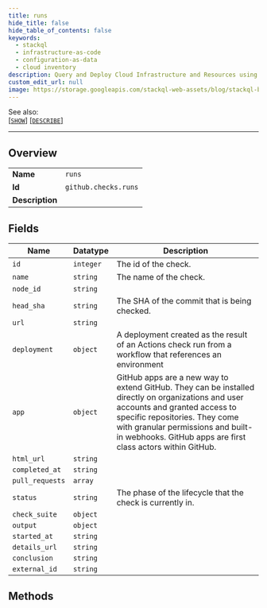 ```yaml
---
title: runs
hide_title: false
hide_table_of_contents: false
keywords:
  - stackql
  - infrastructure-as-code
  - configuration-as-data
  - cloud inventory
description: Query and Deploy Cloud Infrastructure and Resources using SQL
custom_edit_url: null
image: https://storage.googleapis.com/stackql-web-assets/blog/stackql-blog-post-featured-image.png
---
```

  
    
See also:   
[[` SHOW `]](/docs/language-spec/show) [[` DESCRIBE `]](/docs/language-spec/describe)  
* * * 
## Overview
<table><tbody>
<tr><td><b>Name</b></td><td><code>runs</code></td></tr>
<tr><td><b>Id</b></td><td><code>github.checks.runs</code></td></tr>
<tr><td><b>Description</b></td><td></td></tr>
</tbody></table>

## Fields
| Name | Datatype | Description |
| ---- | -------- | ----------- |
| `id` | `integer` | The id of the check. |
| `name` | `string` | The name of the check. |
| `node_id` | `string` |  |
| `head_sha` | `string` | The SHA of the commit that is being checked. |
| `url` | `string` |  |
| `deployment` | `object` | A deployment created as the result of an Actions check run from a workflow that references an environment |
| `app` | `object` | GitHub apps are a new way to extend GitHub. They can be installed directly on organizations and user accounts and granted access to specific repositories. They come with granular permissions and built-in webhooks. GitHub apps are first class actors within GitHub. |
| `html_url` | `string` |  |
| `completed_at` | `string` |  |
| `pull_requests` | `array` |  |
| `status` | `string` | The phase of the lifecycle that the check is currently in. |
| `check_suite` | `object` |  |
| `output` | `object` |  |
| `started_at` | `string` |  |
| `details_url` | `string` |  |
| `conclusion` | `string` |  |
| `external_id` | `string` |  |
## Methods
